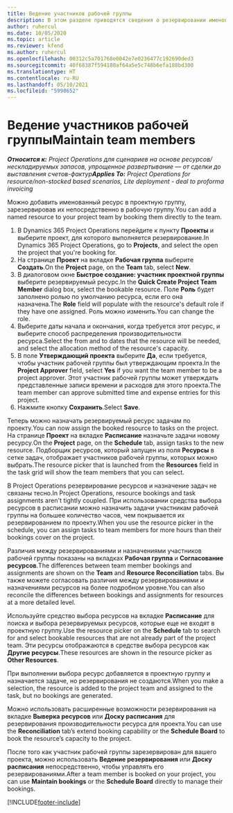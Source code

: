 ```yaml
---
title: Ведение участников рабочей группы
description: В этом разделе приводятся сведения о резервировании именованных ресурсов для проектной рабочей группы и их назначении задачам.
author: ruhercul
ms.date: 10/05/2020
ms.topic: article
ms.reviewer: kfend
ms.author: ruhercul
ms.openlocfilehash: 00312c5a701768e0042e7e0236477c192690ded3
ms.sourcegitcommit: 40f68387f594180af64a5e5c748b6efa188bd300
ms.translationtype: HT
ms.contentlocale: ru-RU
ms.lasthandoff: 05/10/2021
ms.locfileid: "5998652"
---
```

# <a name="maintain-team-members"></a><span data-ttu-id="7b7a5-103">Ведение участников рабочей группы</span><span class="sxs-lookup"><span data-stu-id="7b7a5-103">Maintain team members</span></span>

<span data-ttu-id="7b7a5-104">_**Относится к:** Project Operations для сценариев на основе ресурсов/нескладируемых запасов, упрощенное развертывание — от сделки до выставления счетов-фактур_</span><span class="sxs-lookup"><span data-stu-id="7b7a5-104">_**Applies To:** Project Operations for resource/non-stocked based scenarios, Lite deployment - deal to proforma invoicing_</span></span>

<span data-ttu-id="7b7a5-105">Можно добавить именованный ресурс в проектную группу, зарезервировав их непосредственно в рабочую группу.</span><span class="sxs-lookup"><span data-stu-id="7b7a5-105">You can add a named resource to your project team by booking them directly to the team.</span></span>

1. <span data-ttu-id="7b7a5-106">В Dynamics 365 Project Operations перейдите к пункту **Проекты** и выберите проект, для которого выполняется резервирование.</span><span class="sxs-lookup"><span data-stu-id="7b7a5-106">In Dynamics 365 Project Operations, go to **Projects**, and select the open the project that you're booking for.</span></span>
2. <span data-ttu-id="7b7a5-107">На странице **Проект** на вкладке **Рабочая группа** выберите **Создать**.</span><span class="sxs-lookup"><span data-stu-id="7b7a5-107">On the **Project** page, on the **Team** tab, select **New**.</span></span> 
3. <span data-ttu-id="7b7a5-108">В диалоговом окне **Быстрое создание: участник проектной группы** выберите резервируемый ресурс.</span><span class="sxs-lookup"><span data-stu-id="7b7a5-108">In the **Quick Create Project Team Member** dialog box, select the bookable resource.</span></span> <span data-ttu-id="7b7a5-109">Поле **Роль** будет заполнено ролью по умолчанию ресурса, если его она назначена.</span><span class="sxs-lookup"><span data-stu-id="7b7a5-109">The **Role** field will populate with the resource's default role if they have one assigned.</span></span> <span data-ttu-id="7b7a5-110">Роль можно изменить.</span><span class="sxs-lookup"><span data-stu-id="7b7a5-110">You can change the role.</span></span> 
4. <span data-ttu-id="7b7a5-111">Выберите даты начала и окончания, когда требуется этот ресурс, и выберите способ распределения производительности ресурса.</span><span class="sxs-lookup"><span data-stu-id="7b7a5-111">Select the from and to dates that the resource will be needed, and select the allocation method of the resource's capacity.</span></span> 
5. <span data-ttu-id="7b7a5-112">В поле **Утверждающий проекта** выберите **Да**, если требуется, чтобы участник рабочей группы был утверждающим проекта.</span><span class="sxs-lookup"><span data-stu-id="7b7a5-112">In the **Project Approver** field, select **Yes** if you want the team member to be a project approver.</span></span> <span data-ttu-id="7b7a5-113">Этот участник рабочей группы может утверждать представленные записи времени и расходов для этого проекта.</span><span class="sxs-lookup"><span data-stu-id="7b7a5-113">The team member can approve submitted time and expense entries for this project.</span></span> 
6. <span data-ttu-id="7b7a5-114">Нажмите кнопку **Сохранить**.</span><span class="sxs-lookup"><span data-stu-id="7b7a5-114">Select **Save**.</span></span>

<span data-ttu-id="7b7a5-115">Теперь можно назначать резервируемый ресурс задачам по проекту.</span><span class="sxs-lookup"><span data-stu-id="7b7a5-115">You can now assign the booked resource to tasks on the project.</span></span> <span data-ttu-id="7b7a5-116">На странице **Проект** на вкладке **Расписание** назначьте задачи новому ресурсу.</span><span class="sxs-lookup"><span data-stu-id="7b7a5-116">On the **Project** page, on the **Schedule** tab, assign tasks to the new resource.</span></span> <span data-ttu-id="7b7a5-117">Подборщик ресурсов, который запущен из поля **Ресурсы** в сетке задач, отображает участников рабочей группы, которых можно выбрать.</span><span class="sxs-lookup"><span data-stu-id="7b7a5-117">The resource picker that is launched from the **Resources** field in the task grid will show the team members that you can select.</span></span>


<span data-ttu-id="7b7a5-118">В Project Operations резервирование ресурсов и назначение задач не связаны тесно.</span><span class="sxs-lookup"><span data-stu-id="7b7a5-118">In Project Operations, resource bookings and task assignments aren't tightly coupled.</span></span> <span data-ttu-id="7b7a5-119">При использовании средства выбора ресурсов в расписании можно назначить задачи участникам рабочей группы на большее количество часов, чем покрывается их резервированием по проекту.</span><span class="sxs-lookup"><span data-stu-id="7b7a5-119">When you use the resource picker in the schedule, you can assign tasks to team members for more hours than their bookings cover on the project.</span></span>

<span data-ttu-id="7b7a5-120">Различия между резервированиями и назначениями участников рабочей группы показаны на вкладках **Рабочая группа** и **Согласование ресурсов**.</span><span class="sxs-lookup"><span data-stu-id="7b7a5-120">The differences between team member bookings and assignments are shown on the **Team** and **Resource Reconciliation** tabs.</span></span> <span data-ttu-id="7b7a5-121">Вы также можете согласовать различия между резервированиями и назначениями ресурсов на более подробном уровне.</span><span class="sxs-lookup"><span data-stu-id="7b7a5-121">You can also reconcile the differences between bookings and assignments for resources at a more detailed level.</span></span>

<span data-ttu-id="7b7a5-122">Используйте средство выбора ресурсов на вкладке **Расписание** для поиска и выбора резервируемых ресурсов, которые еще не входят в проектную группу.</span><span class="sxs-lookup"><span data-stu-id="7b7a5-122">Use the resource picker on the **Schedule** tab to search for and select bookable resources that are not already part of the project team.</span></span> <span data-ttu-id="7b7a5-123">Эти ресурсы отображаются в средстве выбора ресурсов как **Другие ресурсы**.</span><span class="sxs-lookup"><span data-stu-id="7b7a5-123">These resources are shown in the resource picker as **Other Resources**.</span></span>

<span data-ttu-id="7b7a5-124">При выполнении выбора ресурс добавляется в проектную группу и назначается задаче, но резервирования не создаются.</span><span class="sxs-lookup"><span data-stu-id="7b7a5-124">When you make a selection, the resource is added to the project team and assigned to the task, but no bookings are generated.</span></span>

<span data-ttu-id="7b7a5-125">Можно использовать расширенные возможности резервирования на вкладке **Выверка ресурсов** или **Доску расписания** для резервирования производительности ресурса для проекта.</span><span class="sxs-lookup"><span data-stu-id="7b7a5-125">You can use the **Reconciliation** tab’s extend booking capability or the **Schedule Board** to book the resource’s capacity to the project.</span></span>

<span data-ttu-id="7b7a5-126">После того как участник рабочей группы зарезервирован для вашего проекта, можно использовать **Ведение резервирования** или **Доску расписания** непосредственно, чтобы управлять его резервированиями.</span><span class="sxs-lookup"><span data-stu-id="7b7a5-126">After a team member is booked on your project, you can use **Maintain bookings** or the **Schedule Board** directly to manage their bookings.</span></span>


[!INCLUDE[footer-include](../includes/footer-banner.md)]
